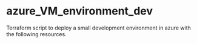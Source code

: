# azure_VM_environment_dev
Terraform script to deploy a small development environment in azure with the following resources.

